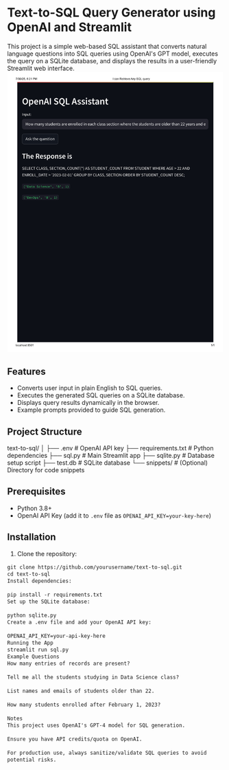 ﻿# Text-to-SQL Query Generator using OpenAI and Streamlit

This project is a simple web-based SQL assistant that converts natural language questions into SQL queries using OpenAI's GPT model, executes the query on a SQLite database, and displays the results in a user-friendly Streamlit web interface.
![Website Screenshot](snippets/streamlit_page-0001.jpg)

## Features

- Converts user input in plain English to SQL queries.
- Executes the generated SQL queries on a SQLite database.
- Displays query results dynamically in the browser.
- Example prompts provided to guide SQL generation.

## Project Structure

text-to-sql/
│
├── .env # OpenAI API key
├── requirements.txt # Python dependencies
├── sql.py # Main Streamlit app
├── sqlite.py # Database setup script
├── test.db # SQLite database
└── snippets/ # (Optional) Directory for code snippets

## Prerequisites

- Python 3.8+
- OpenAI API Key (add it to `.env` file as `OPENAI_API_KEY=your-key-here`)

## Installation

1. Clone the repository:

```
git clone https://github.com/yourusername/text-to-sql.git
cd text-to-sql
Install dependencies:

pip install -r requirements.txt
Set up the SQLite database:

python sqlite.py
Create a .env file and add your OpenAI API key:

OPENAI_API_KEY=your-api-key-here
Running the App
streamlit run sql.py
Example Questions
How many entries of records are present?

Tell me all the students studying in Data Science class?

List names and emails of students older than 22.

How many students enrolled after February 1, 2023?

Notes
This project uses OpenAI's GPT-4 model for SQL generation.

Ensure you have API credits/quota on OpenAI.

For production use, always sanitize/validate SQL queries to avoid potential risks.

